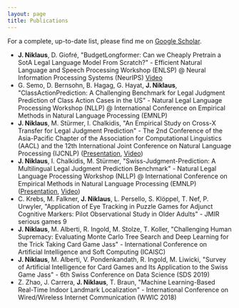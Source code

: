 ```yaml
---
layout: page
title: Publications
---
```


<!--- TODO: add buttons for hf datasets, presentations, paper link etc. -->

For a complete, up-to-date list, please find me on [Google Scholar](https://scholar.google.com/citations?user=qJ8iricAAAAJ).

* **J. Niklaus**, D. Giofré, "BudgetLongformer: Can we Cheaply Pretrain a SotA Legal Language Model From Scratch?" - Efficient Natural Language and Speech Processing Workshop (ENLSP) @ Neural Information Processing Systems (NeurIPS) [Video](https://recorder-v3.slideslive.com/?share=76454&s=f045ba56-af85-4c8d-ac5c-f00b0c7e3b23)
* G. Semo, D. Bernsohn, B. Hagag, G. Hayat, **J. Niklaus**, "ClassActionPrediction: A Challenging Benchmark for Legal Judgment Prediction of Class Action Cases in the US" - Natural Legal Language Processing Workshop (NLLP) @ International Conference on Empirical Methods in Natural Language Processing (EMNLP)
* **J. Niklaus**, M. Stürmer, I. Chalkidis, "An Empirical Study on Cross-X Transfer for Legal Judgment Prediction" - The 2nd Conference of the Asia-Pacific Chapter of the Association for Computational Linguistics (AACL) and the 12th International Joint Conference on Natural Language Processing (IJCNLP) ([Presentation](https://docs.google.com/presentation/d/1oj14b80z03s5qpHrgfeR4-rRNl4vdEnKDiZ0qV9yJtk/edit?usp=sharing), [Video](https://youtu.be/_swVKrF3lFA))
* **J. Niklaus**, I. Chalkidis, M. Stürmer, "Swiss-Judgment-Prediction: A Multilingual Legal Judgment Prediction Benchmark" - Natural Legal Language Processing Workshop (NLLP) @ International Conference on Empirical Methods in Natural Language Processing (EMNLP) ([Presentation](https://drive.google.com/file/d/1p68rB4A-EmirVqjvzPnmGNUo1qTqNxUI/view?usp=sharing), [Video](https://youtu.be/nfGbywb2wHI))
* C. Krebs, M. Falkner, **J. Niklaus**, L. Persello, S. Klöppel, T. Nef, P. Urwyler, "Application of Eye Tracking in Puzzle Games for Adjunct Cognitive Markers: Pilot Observational Study in Older Adults" - JMIR serious games 9
* **J. Niklaus**, M. Alberti, R. Ingold, M. Stolze, T. Koller, "Challenging Human Supremacy: Evaluating Monte Carlo Tree Search and Deep Learning for the Trick Taking Card Game Jass" - International Conference on Artificial Intelligence and Soft Computing (ICAISC)
* **J. Niklaus**, M. Alberti, V. Pondenkandath, R. Ingold, M. Liwicki, "Survey of Artificial Intelligence for Card Games and Its Application to the Swiss Game Jass" - 6th Swiss Conference on Data Science (SDS 2019)
* Z. Zhao, J. Carrera, **J. Niklaus**, T. Braun, "Machine Learning-Based Real-Time Indoor Landmark Localization" - International Conference on Wired/Wireless Internet Communication (WWIC 2018)


